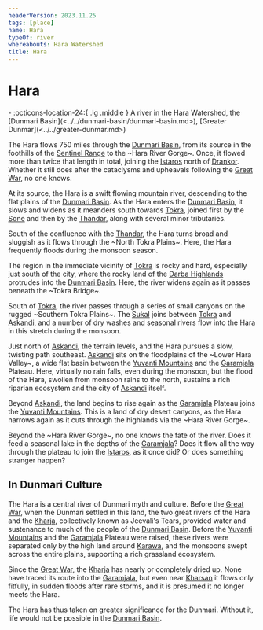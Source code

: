 ```yaml
---
headerVersion: 2023.11.25
tags: [place]
name: Hara
typeOf: river
whereabouts: Hara Watershed
title: Hara
---
```

# Hara
<div class="grid cards ext-narrow-margin ext-one-column" markdown>
-    :octicons-location-24:{ .lg .middle } A river in the Hara Watershed, the [Dunmari Basin](<../../dunmari-basin/dunmari-basin.md>), [Greater Dunmar](<../../greater-dunmar.md>)  
</div>


The Hara flows 750 miles through the [Dunmari Basin](<../../dunmari-basin/dunmari-basin.md>), from its source in the foothills of the [Sentinel Range](<../../../sentinel-range/sentinel-range.md>) to the ~Hara River Gorge~. Once, it flowed more than twice that length in total, joining the [Istaros](<../../../istaros-watershed/rivers/istaros.md>) north of [Drankor](<../../../../history/drankorian-era/drankor.md>). Whether it still does after the cataclysms and upheavals following the [Great War](<../../../../events/1500s/great-war.md>), no one knows.

At its source, the Hara is a swift flowing mountain river, descending to the  flat plains of the [Dunmari Basin](<../../dunmari-basin/dunmari-basin.md>). As the Hara enters the [Dunmari Basin](<../../dunmari-basin/dunmari-basin.md>), it slows and widens as it meanders south towards [Tokra](<../../realms/dunmar/central-dunmar/tokra/tokra.md>), joined first by the [Sone](<./sone.md>) and then by the [Thandar](<./thandar.md>), along with several minor tributaries. 

South of the confluence with the [Thandar](<./thandar.md>), the Hara turns broad and sluggish as it flows through the ~North Tokra Plains~. Here, the Hara frequently floods during the monsoon season. 

The region in the immediate vicinity of [Tokra](<../../realms/dunmar/central-dunmar/tokra/tokra.md>) is rocky and hard, especially just south of the city, where the rocky land of the [Darba Highlands](<../../darba-highlands/darba-highlands.md>) protrudes into the [Dunmari Basin](<../../dunmari-basin/dunmari-basin.md>). Here, the river widens again as it passes beneath the ~Tokra Bridge~. 

South of [Tokra](<../../realms/dunmar/central-dunmar/tokra/tokra.md>), the river passes through a series of small canyons on the rugged ~Southern Tokra Plains~. The [Sukal](<./sukal.md>) joins between [Tokra](<../../realms/dunmar/central-dunmar/tokra/tokra.md>) and [Askandi](<../../realms/dunmar/central-dunmar/askandi.md>), and a number of dry washes and seasonal rivers flow into the Hara in this stretch during the monsoon. 

Just north of [Askandi](<../../realms/dunmar/central-dunmar/askandi.md>), the terrain levels, and the Hara pursues a slow, twisting path southeast. [Askandi](<../../realms/dunmar/central-dunmar/askandi.md>) sits on the floodplains of the ~Lower Hara Valley~, a wide flat basin between the [Yuvanti Mountains](<../../yuvanti-mountains.md>) and the [Garamjala](<../../garamjala-plateau/garamjala-desert.md>) Plateau. Here, virtually no rain falls, even during the monsoon, but the flood of the Hara, swollen from monsoon rains to the north, sustains a rich riparian ecosystem and the city of [Askandi](<../../realms/dunmar/central-dunmar/askandi.md>) itself. 

Beyond [Askandi](<../../realms/dunmar/central-dunmar/askandi.md>), the land begins to rise again as the [Garamjala](<../../garamjala-plateau/garamjala-desert.md>) Plateau joins the [Yuvanti Mountains](<../../yuvanti-mountains.md>). This is a land of dry desert canyons, as the Hara narrows again as it cuts through the highlands via the ~Hara River Gorge~. 

Beyond the ~Hara River Gorge~, no one knows the fate of the river. Does it feed a seasonal lake in the depths of the [Garamjala](<../../garamjala-plateau/garamjala-desert.md>)? Does it flow all the way through the plateau to join the [Istaros](<../../../istaros-watershed/rivers/istaros.md>), as it once did? Or does something stranger happen?
## In Dunmari Culture

The Hara is a central river of Dunmari myth and culture. Before the [Great War](<../../../../events/1500s/great-war.md>), when the Dunmari settled in this land, the two great rivers of the Hara and the [Kharja](<../../../istaros-watershed/rivers/kharja.md>), collectively known as Jeevali's Tears, provided water and sustenance to much of the people of the [Dunmari Basin](<../../dunmari-basin/dunmari-basin.md>). Before the [Yuvanti Mountains](<../../yuvanti-mountains.md>) and the [Garamjala](<../../garamjala-plateau/garamjala-desert.md>) Plateau were raised, these rivers were separated only by the high land around [Karawa](<../../realms/dunmar/eastern-dunmar/karawa.md>), and the monsoons swept across the entire plains, supporting a rich grassland ecosystem.

Since the [Great War](<../../../../events/1500s/great-war.md>), the [Kharja](<../../../istaros-watershed/rivers/kharja.md>) has nearly or completely dried up. None have traced its route into the [Garamjala](<../../garamjala-plateau/garamjala-desert.md>), but even near [Kharsan](<../../dunmari-basin/kharsan.md>) it flows only fitfully, in sudden floods after rare storms, and it is presumed it no longer meets the Hara. 

The Hara has thus taken on greater significance for the Dunmari. Without it, life would not be possible in the [Dunmari Basin](<../../dunmari-basin/dunmari-basin.md>). 

